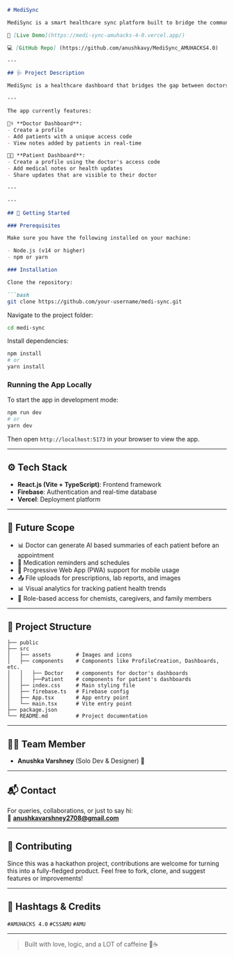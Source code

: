 ```markdown
# MediSync

MediSync is a smart healthcare sync platform built to bridge the communication and data-sharing gap between doctors and patients. Designed with ease and efficiency in mind, MediSync lets doctors manage patient data, and patients track and share their medical notes effortlessly. Built using React (Vite), TypeScript, and Firebase, it offers a seamless experience for both roles. This project was developed as part of **#AMUHACKS 4.0**.

🔗 [Live Demo](https://medi-sync-amuhacks-4-0.vercel.app/)

💻 [GitHub Repo] (https://github.com/anushkavy/MediSync_AMUHACKS4.0)

---

## 🩺 Project Description

MediSync is a healthcare dashboard that bridges the gap between doctors and patients. It enables doctors to manage patients under their care and empowers patients to keep track of their health journey—all while maintaining data consistency and accessibility on both ends.

---

The app currently features:

👩‍⚕️ **Doctor Dashboard**:  
- Create a profile  
- Add patients with a unique access code  
- View notes added by patients in real-time  

🧑‍💼 **Patient Dashboard**:  
- Create a profile using the doctor's access code  
- Add medical notes or health updates  
- Share updates that are visible to their doctor

---

---

## 🚀 Getting Started

### Prerequisites

Make sure you have the following installed on your machine:

- Node.js (v14 or higher)
- npm or yarn

### Installation

Clone the repository:

```bash
git clone https://github.com/your-username/medi-sync.git
```

Navigate to the project folder:

```bash
cd medi-sync
```

Install dependencies:

```bash
npm install
# or
yarn install
```

### Running the App Locally

To start the app in development mode:

```bash
npm run dev
# or
yarn dev
```

Then open `http://localhost:5173` in your browser to view the app.

---

## ⚙️ Tech Stack

- **React.js (Vite + TypeScript)**: Frontend framework  
- **Firebase**: Authentication and real-time database  
- **Vercel**: Deployment platform

---

## 🚧 Future Scope
- 📊 Doctor can generate AI based summaries of each patient before an appointment
- 💊 Medication reminders and schedules
- 📱 Progressive Web App (PWA) support for mobile usage
- 📤 File uploads for prescriptions, lab reports, and images
- 📊 Visual analytics for tracking patient health trends
- 👥 Role-based access for chemists, caregivers, and family members

---

## 📂 Project Structure

```
├── public
├── src
│   ├── assets        # Images and icons
│   ├── components    # Components like ProfileCreation, Dashboards, etc.
│   │   ├── Doctor    # components for doctor's dashboards
│   │   ├──Patient    # components for patient's dashboards
│   ├── index.css     # Main styling file
│   ├── firebase.ts   # Firebase config
│   ├── App.tsx       # App entry point
│   └── main.tsx      # Vite entry point
├── package.json
└── README.md         # Project documentation
```

---

## 👩‍💻 Team Member

- **Anushka Varshney** (Solo Dev & Designer) 💪

---

## 📬 Contact

For queries, collaborations, or just to say hi:  
📧 **anushkavarshney2708@gmail.com**

---

## 🤝 Contributing

Since this was a hackathon project, contributions are welcome for turning this into a fully-fledged product. Feel free to fork, clone, and suggest features or improvements!

---

## 📢 Hashtags & Credits

`#AMUHACKS 4.0` `#CSSAMU` `#AMU`

---

> Built with love, logic, and a LOT of caffeine 💊☕










